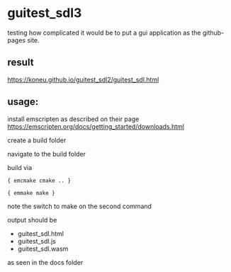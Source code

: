 # guitest_sdl3
testing how complicated it would be to put a gui application as the github-pages site.


## result
https://koneu.github.io/guitest_sdl2/guitest_sdl.html

## usage:

install emscripten as described on their page https://emscripten.org/docs/getting_started/downloads.html

create a build folder

navigate to the build folder

build via

`{ emcmake cmake .. }`

`{ emmake make }`

note the switch to make on the second command
 
 output should be
 
 - guitest_sdl.html
 - guitest_sdl.js
 - guitest_sdl.wasm
 
as seen in the docs folder
